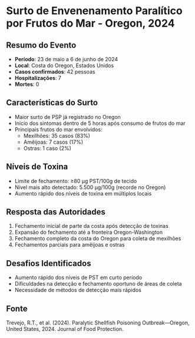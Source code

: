 # Surto de Envenenamento Paralítico por Frutos do Mar - Oregon, 2024

## Resumo do Evento
- **Período**: 23 de maio a 6 de junho de 2024
- **Local**: Costa do Oregon, Estados Unidos
- **Casos confirmados**: 42 pessoas
- **Hospitalizações**: 7
- **Mortes**: 0

## Características do Surto
- Maior surto de PSP já registrado no Oregon
- Início dos sintomas dentro de 5 horas após consumo de frutos do mar
- Principais frutos do mar envolvidos:
  - Mexilhões: 35 casos (83%)
  - Amêijoas: 7 casos (17%)
  - Ostras: 1 caso (2%)

## Níveis de Toxina
- Limite de fechamento: ≥80 μg PST/100g de tecido
- Nível mais alto detectado: 5.500 μg/100g (recorde no Oregon)
- Aumento rápido dos níveis de toxina em múltiplos locais

## Resposta das Autoridades
1. Fechamento inicial de parte da costa após detecção de toxinas
2. Expansão do fechamento até a fronteira Oregon-Washington
3. Fechamento completo da costa do Oregon para coleta de mexilhões
4. Fechamentos parciais para amêijoas e ostras

## Desafios Identificados
- Aumento rápido dos níveis de PST em curto período
- Dificuldades na detecção e fechamento oportuno de áreas de coleta
- Necessidade de métodos de detecção mais rápidos

## Fonte
Trevejo, R.T., et al. (2024). Paralytic Shellfish Poisoning Outbreak—Oregon, United States, 2024. Journal of Food Protection.
